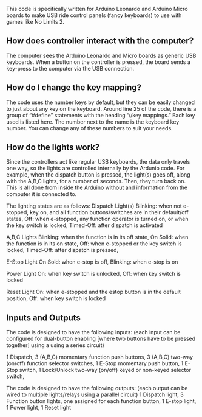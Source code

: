 This code is specifically written for Arduino Leonardo and Arduino Micro boards to make USB ride control panels
(fancy keyboards) to use with games like No Limits 2.

How does controller interact with the computer?
--------------------------------------------------------------------------------------------
The computer sees the Arduino Leonardo and Micro boards as generic USB keyboards. When a button on the controller is pressed,
the board sends a key-press to the computer via the USB connection.

How do I change the key mapping?
--------------------------------------------------------------------------------------------
The code uses the number keys by default, but they can be easily changed to just about any key on the keyboard. Around line
25 of the code, there is a group of “#define” statements with the heading “//key mappings.” Each key used is listed here. The
number next to the name is the keyboard key number. You can change any of these numbers to suit your needs.

How do the lights work?
--------------------------------------------------------------------------------------------
Since the controllers act like regular USB keyboards, the data only travels one way, so the lights are controlled internally
by the Ardunio code. For example, when the dispatch button is pressed, the light(s) goes off, along with the A,B,C lights,
for a number of seconds. Then, they turn back on. This is all done from inside the Arduino without and information from the
computer it is connected to.

The lighting states are as follows:
  Dispatch Light(s)
    Blinking: when not e-stopped, key on, and all function buttons/switches are in their default/off states,
    Off: when e-stopped, any function operator is turned on, or when the key switch is locked,
    Timed-Off: after dispatch is activated

  A,B,C Lights
    Blinking: when the function is in its off state,
    On Solid: when the function is in its on state,
    Off: when e-stopped or the key switch is locked,
    Timed-Off: after dispatch is pressed,

  E-Stop Light
    On Sold: when e-stop is off,
    Blinking: when e-stop is on
  
  Power Light
    On: when key switch is unlocked,
    Off: when key switch is locked
    
  Reset Light
    On: when e-stopped and the estop button is in the default position,
    Off: when key switch is locked
    
Inputs and Outputs
--------------------------------------------------------------------------------------------
The code is designed to have the following inputs:
(each input can be configured for dual-button enabling [where two buttons have to be pressed together]
using a using a series circuit)

  1 Dispatch,
  3 (A,B,C) momentary function push buttons,
  3 (A,B,C) two-way (on/off) function selector switches,
  1 E-Stop momentary push button,
  1 E-Stop switch,
  1 Lock/Unlock two-way (on/off) keyed or non-keyed selector switch,

The code is designed to have the following outputs:
(each output can be wired to multiple lights/relays using a parallel circuit)
  1 Dispatch light,
  3 Function button lights, one assigned for each function button,
  1 E-stop light,
  1 Power light,
  1 Reset light
